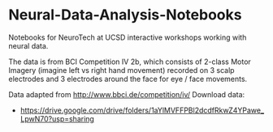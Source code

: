 # Neural-Data-Analysis-Notebooks
Notebooks for NeuroTech at UCSD interactive workshops working with neural data. 

The data is from BCI Competition IV 2b, which consists of 2-class Motor Imagery (imagine left vs right hand movement) recorded on 3 scalp electrodes and 3 electrodes around the face for eye / face movements. 

Data adapted from http://www.bbci.de/competition/iv/ 
Download data:
- https://drive.google.com/drive/folders/1aYlMVFFPBl2dcdfRkwZ4YPawe_LpwN70?usp=sharing